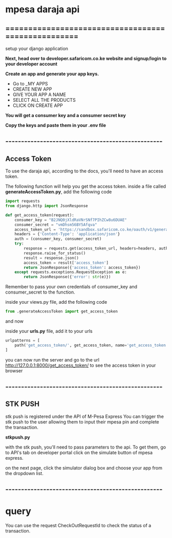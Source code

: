 # mpesa daraja api
## ===================================================
setup your django application

__Next, head over to developer.safaricom.co.ke  website and signup/login to your developer account__

__Create an app and generate your app keys.__

- Go to _MY APPS 
- CREATE NEW APP
- GIVE YOUR APP A NAME
- SELECT ALL THE PRODUCTS
- CLICK ON CREATE APP

__You will get a consumer key and a consumer secret key__

__Copy the keys and paste them in your .env file__

## --------------------------------------------------
## Access Token
To use the daraja api, according to the docs, you'll need to have an access token.

The following function will help you get the access token.
inside a file called __generateAccessToken.py__, add the following code
```python
import requests
from django.http import JsonResponse

def get_access_token(request):
    consumer_key = "B2JNQ0jXldRaVNrSNf7PIhZCw8u6DUAE"  
    consumer_secret = "vmDhsm56BY5Afqva"  
    access_token_url = 'https://sandbox.safaricom.co.ke/oauth/v1/generate?grant_type=client_credentials'
    headers = {'Content-Type': 'application/json'}
    auth = (consumer_key, consumer_secret)
    try:
        response = requests.get(access_token_url, headers=headers, auth=auth)
        response.raise_for_status() 
        result = response.json()
        access_token = result['access_token']
        return JsonResponse({'access_token': access_token})
    except requests.exceptions.RequestException as e:
        return JsonResponse({'error': str(e)})
```
Remember to pass your own credentials of consumer_key and consumer_secret to the function.

inside your views.py file, add the following code
```python
from .generateAccessToken import get_access_token
```
and now

inside your __urls.py__ file, add it to your urls
```python
urlpatterns = [
    path('get_access_token/', get_access_token, name='get_access_token'),
]
```

you can now run the server and go to the url http://127.0.0.1:8000/get_access_token/ to see the access token in your browser

## --------------------------------------------------
## STK PUSH
stk push is registered under the API of M-Pesa Express
You can trigger the stk push to the user allowing them to input their mpesa pin and complete the transaction.

__stkpush.py__

with the stk push, you'll need to pass parameters to the api.
To get them, go to API's tab on developer portal click on the simulate button of mpesa express.

on the next page, click the simulator dialog box and choose your app from the dropdown list.

## --------------------------------------------------
# query
You can use the request CheckOutRequestId to check the status of a transaction.